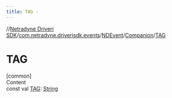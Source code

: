 ```yaml
---
title: TAG -
---
```

//[Netradyne Driveri SDK](../../../index.md)/[com.netradyne.driverisdk.events](../../index.md)/[NDEvent](../index.md)/[Companion](index.md)/[TAG](-t-a-g.md)



# TAG  
[common]  
Content  
const val [TAG](-t-a-g.md): [String](https://kotlinlang.org/api/latest/jvm/stdlib/kotlin/-string/index.html)  



